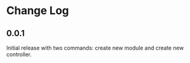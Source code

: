 # Change Log

## 0.0.1

Initial release with two commands: create new module and create new controller.